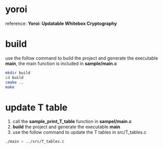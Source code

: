 # yoroi

reference: **Yoroi: Updatable Whitebox Cryptography**


# build
use the follow command to build the project and generate the executable **main**, the main function is included in **sample/main.c**
```bash
mkdir build
cd build 
cmake ..
make
```

# update T table
1. call the **sample_print_T_table** function in **sampel/main.c**
2. **build** the project and generate the executable **main**
3. use the follow command to update the T tables in src/T_tables.c
```bash
./main > ../src/T_tables.c
```